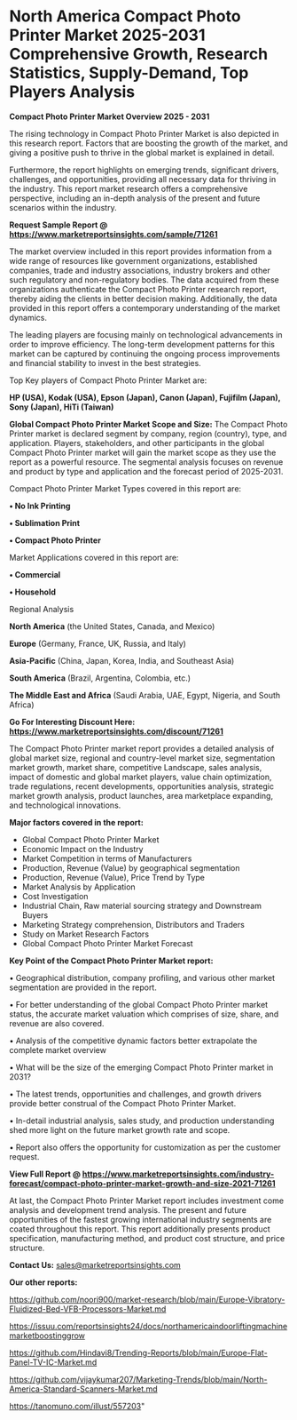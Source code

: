 # North America Compact Photo Printer Market 2025-2031 Comprehensive Growth, Research Statistics, Supply-Demand,  Top Players Analysis

<Strong> Compact Photo Printer Market Overview 2025 - 2031</strong>

The rising technology in Compact Photo Printer Market is also depicted in this research report. Factors that are boosting the growth of the market, and giving a positive push to thrive in the global market is explained in detail.

Furthermore, the report highlights on emerging trends, significant drivers, challenges, and opportunities, providing all necessary data for thriving in the industry. This report market research offers a comprehensive perspective, including an in-depth analysis of the present and future scenarios within the industry.

<strong>Request Sample Report @ <a href=https://www.marketreportsinsights.com/sample/71261>https://www.marketreportsinsights.com/sample/71261</a></strong>

The market overview included in this report provides information from a wide range of resources like government organizations, established companies, trade and industry associations, industry brokers and other such regulatory and non-regulatory bodies. The data acquired from these organizations authenticate the Compact Photo Printer research report, thereby aiding the clients in better decision making. Additionally, the data provided in this report offers a contemporary understanding of the market dynamics.

The leading players are focusing mainly on technological advancements in order to improve efficiency. The long-term development patterns for this market can be captured by continuing the ongoing process improvements and financial stability to invest in the best strategies.

Top Key players of Compact Photo Printer Market are:

<strong>HP (USA), Kodak (USA), Epson (Japan), Canon (Japan), Fujifilm (Japan), Sony (Japan), HiTi (Taiwan)</strong>

<strong><b>Global Compact Photo Printer Market Scope and Size:</b></strong>
The Compact Photo Printer market is declared segment by company, region (country), type, and application. Players, stakeholders, and other participants in the global Compact Photo Printer market will gain the market scope as they use the report as a powerful resource. The segmental analysis focuses on revenue and product by type and application and the forecast period of 2025-2031.

Compact Photo Printer Market Types covered in this report are:

<strong>• No Ink Printing

• Sublimation Print

• Compact Photo Printer</strong>

Market Applications covered in this report are:

<strong>• Commercial

• Household</strong> 

Regional Analysis

<strong>North America</strong> (the United States, Canada, and Mexico)

<strong>Europe</strong> (Germany, France, UK, Russia, and Italy)

<strong>Asia-Pacific</strong> (China, Japan, Korea, India, and Southeast Asia)

<strong>South America</strong> (Brazil, Argentina, Colombia, etc.)

<strong>The Middle East and Africa</strong> (Saudi Arabia, UAE, Egypt, Nigeria, and South Africa)

<strong>Go For Interesting Discount Here: <a href=https://www.marketreportsinsights.com/discount/71261>https://www.marketreportsinsights.com/discount/71261</a></strong>

The Compact Photo Printer market report provides a detailed analysis of global market size, regional and country-level market size, segmentation market growth, market share, competitive Landscape, sales analysis, impact of domestic and global market players, value chain optimization, trade regulations, recent developments, opportunities analysis, strategic market growth analysis, product launches, area marketplace expanding, and technological innovations.

<strong><b>Major factors covered in the report:</b></strong>
<ul>
  <li>Global Compact Photo Printer Market </li>
  <li>Economic Impact on the Industry</li>
  <li>Market Competition in terms of Manufacturers</li>
  <li>Production, Revenue (Value) by geographical segmentation</li>
  <li>Production, Revenue (Value), Price Trend by Type</li>
  <li>Market Analysis by Application</li>
  <li>Cost Investigation</li>
  <li>Industrial Chain, Raw material sourcing strategy and Downstream Buyers</li>
  <li>Marketing Strategy comprehension, Distributors and Traders</li>
  <li>Study on Market Research Factors</li>
  <li>Global Compact Photo Printer Market Forecast</li>
</ul>

<strong><b>Key Point of the Compact Photo Printer Market report:</b></strong>

• Geographical distribution, company profiling, and various other market segmentation are provided in the report.

• For better understanding of the global Compact Photo Printer market status, the accurate market valuation which comprises of size, share, and revenue are also covered.

• Analysis of the competitive dynamic factors better extrapolate the complete market overview

• What will be the size of the emerging Compact Photo Printer market in 2031?

• The latest trends, opportunities and challenges, and growth drivers provide better construal of the Compact Photo Printer Market.

• In-detail industrial analysis, sales study, and production understanding shed more light on the future market growth rate and scope.

• Report also offers the opportunity for customization as per the customer request.

<strong><b>View Full Report @ <a href=https://www.marketreportsinsights.com/industry-forecast/compact-photo-printer-market-growth-and-size-2021-71261>https://www.marketreportsinsights.com/industry-forecast/compact-photo-printer-market-growth-and-size-2021-71261</a></b></strong>


At last, the Compact Photo Printer Market report includes investment come analysis and development trend analysis. The present and future opportunities of the fastest growing international industry segments are coated throughout this report. This report additionally presents product specification, manufacturing method, and product cost structure, and price structure.

<strong>Contact Us:</strong>
sales@marketreportsinsights.com

<strong>Our other reports:</strong>

<a href=https://github.com/noori900/market-research/blob/main/Europe-Vibratory-Fluidized-Bed-VFB-Processors-Market.md>https://github.com/noori900/market-research/blob/main/Europe-Vibratory-Fluidized-Bed-VFB-Processors-Market.md</a>

<a href=https://issuu.com/reportsinsights24/docs/northamericaindoorliftingmachinemarketboostinggrow>https://issuu.com/reportsinsights24/docs/northamericaindoorliftingmachinemarketboostinggrow</a>

<a href=https://github.com/Hindavi8/Trending-Reports/blob/main/Europe-Flat-Panel-TV-IC-Market.md>https://github.com/Hindavi8/Trending-Reports/blob/main/Europe-Flat-Panel-TV-IC-Market.md</a>

<a href=https://github.com/vijaykumar207/Marketing-Trends/blob/main/North-America-Standard-Scanners-Market.md>https://github.com/vijaykumar207/Marketing-Trends/blob/main/North-America-Standard-Scanners-Market.md</a>

<a href=https://tanomuno.com/illust/557203>https://tanomuno.com/illust/557203</a>"
